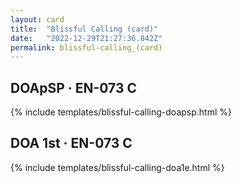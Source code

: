 ```yaml
---
layout: card
title:  "Blissful Calling (card)"
date:   "2022-12-29T21:27:36.842Z"
permalink: blissful-calling_(card)
---
```


## DOApSP &middot; EN-073 C

{% include templates/blissful-calling-doapsp.html %}


## DOA 1st &middot; EN-073 C

{% include templates/blissful-calling-doa1e.html %}
